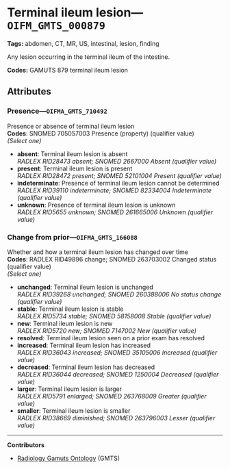 # Terminal ileum lesion—`OIFM_GMTS_000879`

**Tags:** abdomen, CT, MR, US, intestinal, lesion, finding

Any lesion occurring in the terminal ileum of the intestine.

**Codes:** GAMUTS 879 terminal ileum lesion

## Attributes

### Presence—`OIFMA_GMTS_710492`

Presence or absence of terminal ileum lesion  
**Codes**: SNOMED 705057003 Presence (property) (qualifier value)  
*(Select one)*

- **absent**: Terminal ileum lesion is absent  
_RADLEX RID28473 absent; SNOMED 2667000 Absent (qualifier value)_
- **present**: Terminal ileum lesion is present  
_RADLEX RID28472 present; SNOMED 52101004 Present (qualifier value)_
- **indeterminate**: Presence of terminal ileum lesion cannot be determined  
_RADLEX RID39110 indeterminate; SNOMED 82334004 Indeterminate (qualifier value)_
- **unknown**: Presence of terminal ileum lesion is unknown  
_RADLEX RID5655 unknown; SNOMED 261665006 Unknown (qualifier value)_

### Change from prior—`OIFMA_GMTS_166088`

Whether and how a terminal ileum lesion has changed over time  
**Codes**: RADLEX RID49896 change; SNOMED 263703002 Changed status (qualifier value)  
*(Select one)*

- **unchanged**: Terminal ileum lesion is unchanged  
_RADLEX RID39268 unchanged; SNOMED 260388006 No status change (qualifier value)_
- **stable**: Terminal ileum lesion is stable  
_RADLEX RID5734 stable; SNOMED 58158008 Stable (qualifier value)_
- **new**: Terminal ileum lesion is new  
_RADLEX RID5720 new; SNOMED 7147002 New (qualifier value)_
- **resolved**: Terminal ileum lesion seen on a prior exam has resolved  
- **increased**: Terminal ileum lesion has increased  
_RADLEX RID36043 increased; SNOMED 35105006 Increased (qualifier value)_
- **decreased**: Terminal ileum lesion has decreased  
_RADLEX RID36044 decreased; SNOMED 1250004 Decreased (qualifier value)_
- **larger**: Terminal ileum lesion is larger  
_RADLEX RID5791 enlarged; SNOMED 263768009 Greater (qualifier value)_
- **smaller**: Terminal ileum lesion is smaller  
_RADLEX RID38669 diminished; SNOMED 263796003 Lesser (qualifier value)_

---

**Contributors**

- [Radiology Gamuts Ontology](https://gamuts.net/) (GMTS)